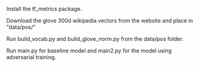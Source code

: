 Install the tf_metrics package.

Download the glove 300d wikipedia vectors from the website and place in "data/pos/"

Run build_vocab.py and build_glove_norm.py from the data/pos folder.

Run main.py for baseline model and main2.py for the model using adversarial training.